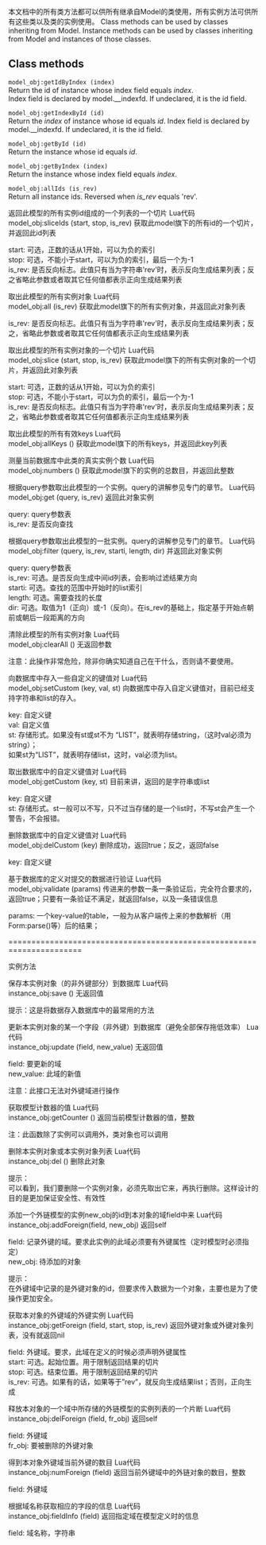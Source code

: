 本文档中的所有类方法都可以供所有继承自Model的类使用，所有实例方法可供所有这些类以及类的实例使用。 
Class methods can be used by classes inheriting from Model.
Instance methods can be used by classes inheriting from Model and instances of those classes.

## Class methods

`model_obj:getIdByIndex (index)`  
Return the id of instance whose index field equals _index_.  
Index field is declared by model.__indexfd. If undeclared, it is the id field.  

`model_obj:getIndexById (id)`  
Return the _index_ of instance whose id equals _id_.
Index field is declared by model.__indexfd. If undeclared, it is the id field.  

`model_obj:getById (id)`  
Return the instance whose id equals _id_.

`model_obj:getByIndex (index)`  
Return the instance whose index field equals _index_.

`model_obj:allIds (is_rev)`  
Return all instance ids. Reversed when _is\_rev_ equals 'rev'.  


返回此模型的所有实例id组成的一个列表的一个切片 
Lua代码  
model_obj:sliceIds (start, stop, is_rev)        获取此model旗下的所有id的一个切片，并返回此id列表  
  
start:  可选，正数的话从1开始，可以为负的索引  
stop:   可选，不能小于start，可以为负的索引，最后一个为-1  
is_rev: 是否反向标志。此值只有当为字符串'rev'时，表示反向生成结果列表；反之省略此参数或者取其它任何值都表示正向生成结果列表  


取出此模型的所有实例对象 
Lua代码  
model_obj:all (is_rev)      获取此model旗下的所有实例对象，并返回此对象列表  
  
is_rev: 是否反向标志。此值只有当为字符串'rev'时，表示反向生成结果列表；反之，省略此参数或者取其它任何值都表示正向生成结果列表  


取出此模型的所有实例对象的一个切片 
Lua代码  
model_obj:slice (start, stop, is_rev)   获取此model旗下的所有实例对象的一个切片，并返回此对象列表  
  
start:  可选，正数的话从1开始，可以为负的索引  
stop:   可选，不能小于start，可以为负的索引，最后一个为-1  
is_rev: 是否反向标志。此值只有当为字符串'rev'时，表示反向生成结果列表；反之，省略此参数或者取其它任何值都表示正向生成结果列表  


取出此模型的所有有效keys 
Lua代码  
model_obj:allKeys ()        获取此model旗下的所有keys，并返回此key列表  


测量当前数据库中此类的真实实例个数 
Lua代码  
model_obj:numbers ()        获取此model旗下的实例的总数目，并返回此整数  


根据query参数取出此模型的一个实例。query的讲解参见专门的章节。 
Lua代码  
model_obj:get (query, is_rev)       返回此对象实例  
  
query:  query参数表  
is_rev: 是否反向查找  


根据query参数取出此模型的一批实例。query的讲解参见专门的章节。 
Lua代码  
model_obj:filter (query, is_rev, starti, length, dir)   并返回此对象实例  
  
query:  query参数表  
is_rev: 可选。是否反向生成中间id列表，会影响过滤结果方向  
starti: 可选。查找的范围中开始时的list索引  
length: 可选。需要查找的长度  
dir:    可选。取值为1（正向）或-1（反向）。在is_rev的基础上，指定基于开始点朝前或朝后一段距离的方向  


清除此模型的所有实例对象 
Lua代码  
model_obj:clearAll ()   无返回参数  
  
注意：此操作非常危险，除非你确实知道自己在干什么，否则请不要使用。  


向数据库中存入一些自定义的键值对 
Lua代码  
model_obj:setCustom (key, val, st)  向数据库中存入自定义键值对，目前已经支持字符串和list的存入。  
  
key:    自定义键  
val:    自定义值  
st:     存储形式。如果没有st或st不为 “LIST”，就表明存储string，（这时val必须为string）；  
        如果st为“LIST”，就表明存储list，这时，val必须为list。  


取出数据库中的自定义键值对 
Lua代码  
model_obj:getCustom (key, st)   目前来讲，返回的是字符串或list  
  
key:    自定义键  
st:     存储形式。st一般可以不写，只不过当存储的是一个list时，不写st会产生一个警告，不会报错。  


删除数据库中的自定义键值对 
Lua代码  
model_obj:delCustom (key)   删除成功，返回true；反之，返回false  
  
key:    自定义键  


基于数据库的定义对提交的数据进行验证 
Lua代码  
model_obj:validate (params) 传进来的参数一条一条验证后，完全符合要求的，返回true；只要有一条验证不满足，就返回false，以及一条错误信息  
  
params: 一个key-value的table，一般为从客户端传上来的参数解析（用Form:parse()等）后的结果；  


====================================================================== 

实例方法 

保存本实例对象（的非外键部分）到数据库 
Lua代码  
instance_obj:save ()    无返回值  
  
提示：这是将数据存入数据库中的最常用的方法  


更新本实例对象的某一个字段（非外键）到数据库（避免全部保存拖低效率） 
Lua代码  
instance_obj:update (field, new_value)  无返回值  
  
field:  要更新的域  
new_value:  此域的新值  
  
注意：此接口无法对外键域进行操作  


获取模型计数器的值 
Lua代码  
instance_obj:getCounter ()  返回当前模型计数器的值，整数  
  
注：此函数除了实例可以调用外，类对象也可以调用  


删除本实例对象或本实例对象列表 
Lua代码  
instance_obj:del ()     删除此对象  
  
提示：  
可以看到，我们要删除一个实例对象，必须先取出它来，再执行删除。这样设计的目的是更加保证安全性、有效性  


添加一个外链模型的实例new_obj的id到本对象的域field中来 
Lua代码  
instance_obj:addForeign(field, new_obj)     返回self  
  
field:  记录外键的域。要求此实例的此域必须要有外键属性（定时模型时必须指定）  
new_obj:    待添加的对象  
  
提示：  
在外键域中记录的是外键对象的id，但要求传入数据为一个对象，主要也是为了使操作更加安全。  


获取本对象的外键域的外键实例 
Lua代码  
instance_obj:getForeign (field, start, stop, is_rev)        返回外键对象或外键对象列表，没有就返回nil  
  
field:  外键域。要求，此域在定义的时候必须声明外键属性  
start:  可选。起始位置。用于限制返回结果的切片  
stop:   可选。结束位置。用于限制返回结果的切片  
is_rev: 可选。如果有的话，如果等于”rev”，就反向生成结果list；否则，正向生成  


释放本对象的一个域中所存储的外链模型的实例列表的一个片断 
Lua代码  
instance_obj:delForeign (field, fr_obj)     返回self  
  
field:  外键域  
fr_obj: 要被删除的外键对象  


得到本对象外键域当前外键的数目 
Lua代码  
instance_obj:numForeign (field)     返回当前外键域中的外链对象的数目，整数  
  
field:  外键域  


根据域名称获取相应的字段的信息 
Lua代码  
instance_obj:fieldInfo (field)      返回指定域在模型定义时的信息  
  
field:  域名称，字符串 
